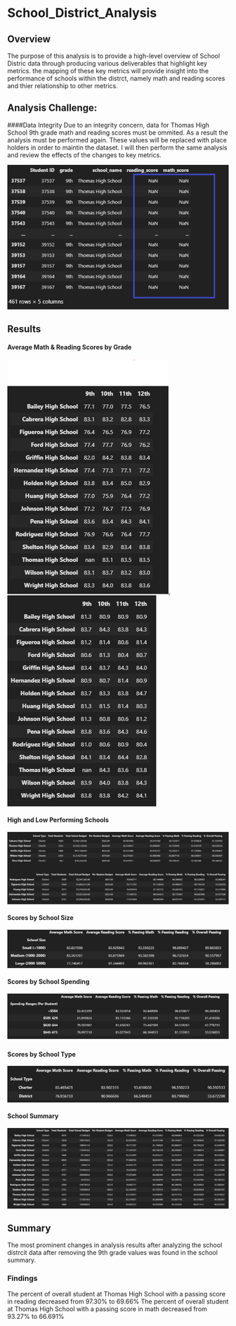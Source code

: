 # School_District_Analysis

## Overview 
The purpose of this analysis is to provide a high-level overview of School Distric data through producing various deliverables that highlight key metrics. the mapping of these key metrics will provide insight into the performance of schools within the distrct, namely math and reading scores and thier relationship to other metrics. 

## Analysis Challenge:
####Data Integrity 
Due to an integrity concern, data for Thomas High School 9th grade math and reading scores must be ommited. As a result the analysis must be performed again.
These values will be replaced with place holders in order to maintin the dataset. I will then perform the same analysis and review the effects of the changes to key metrics.

![nan](https://github.com/DonnieData/School_District_Analysis/blob/main/Resources/images/nan_frame_0.png)

## Results
#### Average Math & Reading Scores by Grade 
![math_score](https://github.com/DonnieData/School_District_Analysis/blob/main/Resources/images/math_scores_by_grade_without_9th.png), ![reading scorey](https://github.com/DonnieData/School_District_Analysis/blob/main/Resources/images/reading_scores_by_grade_without_9th.png)
 #### High and Low Performing Schools 
![high_low_observatiion](https://github.com/DonnieData/School_District_Analysis/blob/main/Resources/images/high_low_schools_without_9th.png)
#### Scores by School Size
![scoresbyschoolsize](https://github.com/DonnieData/School_District_Analysis/blob/main/Resources/images/score_by_school_size.png)
#### Scores by School Spending 
![Scores by School Spending](https://github.com/DonnieData/School_District_Analysis/blob/main/Resources/images/scores_by_school_spending%20.png)
#### Scores by School Type 
![Scores by type](https://github.com/DonnieData/School_District_Analysis/blob/main/Resources/images/score_by_school_type.png)
#### School Summary  
![Summary](https://github.com/DonnieData/School_District_Analysis/blob/main/Resources/images/school_summary_without_9th.png)

## Summary 
The most prominent changes in analysis results after analyzing the school distrcit data after removing the 9th grade values was found in the school summary. 

### Findings 
The percent of overall student at Thomas High School with a passing score in reading decreased from 97.30% to 69.66%
The percent of overall student at Thomas High School with a passing score in math decreased from 93.27% to 66.691%



